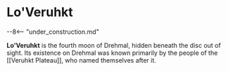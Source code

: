 # Lo'Veruhkt

--8<-- "under_construction.md"

**Lo'Veruhkt** is the fourth moon of Drehmal, hidden beneath the disc out of sight. Its existence on Drehmal was known primarily by the people of the [[Veruhkt Plateau]], who named themselves after it.